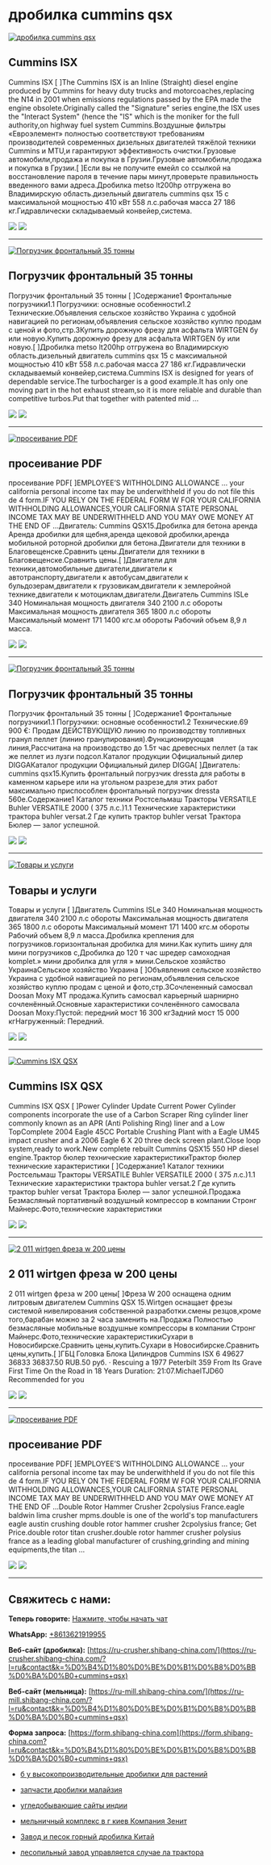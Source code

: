 # дробилка cummins qsx

<a href="https://swt.shibang-china.com/?l=ru&img&k=%D0%B4%D1%80%D0%BE%D0%B1%D0%B8%D0%BB%D0%BA%D0%B0+cummins+qsx" target="_blank">![дробилка cummins qsx](http://static.shibang-china.com/all-800x300/853.jpg)</a>

## Cummins ISX
Cummins ISX [ ]The Cummins ISX is an Inline (Straight) diesel engine produced by Cummins for heavy duty trucks and motorcoaches,replacing the N14 in 2001 when emissions regulations passed by the EPA made the engine obsolete.Originally called the &quot;Signature&quot; series engine,the ISX uses the &quot;Interact System&quot; (hence the &quot;IS&quot; which is the moniker for the full authority,on highway fuel system Cummins.Воздушные фильтры &#171;Евроэлемент&#187; полностью соответствуют требованиям производителей современных дизельных двигателей тяжёлой техники Cummins и MTU,и гарантируют эффективность очистки.Грузовые автомобили,продажа и покупка в Грузии.Грузовые автомобили,продажа и покупка в Грузии.[ ]Если вы не получите емейл со ссылкой на восстановление пароля в течение пары минут,проверьте правильность введенного вами адреса.Дробилка metso lt200hp отгружена во Владимирскую область.дизельный двигатель cummins qsx 15 с максимальной мощностью 410 кВт 558 л.с.рабочая масса 27 186 кг.Гидравлически складываемый конвейер,система.


<a href="https://whatsapp.shibangsoft.com/WhatsApp.php" target="_blank" title="WhatsApp">![](http://static.shibang-china.com/icon/whatsapp.png)</a> <a href="https://swt.shibang-china.com/?l=ru&icon&k=%D0%B4%D1%80%D0%BE%D0%B1%D0%B8%D0%BB%D0%BA%D0%B0+cummins+qsx" target="_blank">![](http://static.shibang-china.com/icon/chat-ru.png)</a>

---

<a href="https://swt.shibang-china.com/?l=ru&img&k=%D0%B4%D1%80%D0%BE%D0%B1%D0%B8%D0%BB%D0%BA%D0%B0+cummins+qsx" target="_blank">![Погрузчик фронтальный 35 тонны](http://static.shibang-china.com/all-800x300/178.jpg)</a>

## Погрузчик фронтальный 35 тонны
Погрузчик фронтальный 35 тонны [ ]Содержание1 Фронтальные погрузчики1.1 Погрузчики: основные особенности1.2 Технические.Объявления сельское хозяйство Украина с удобной навигацией по регионам,объявления сельское хозяйство куплю продам с ценой и фото,стр.3Купить дорожную фрезу для асфальта WIRTGEN бу или новую.Купить дорожную фрезу для асфальта WIRTGEN бу или новую.[ ]Дробилка metso lt200hp отгружена во Владимирскую область.дизельный двигатель cummins qsx 15 с максимальной мощностью 410 кВт 558 л.с.рабочая масса 27 186 кг.Гидравлически складываемый конвейер,система.Cummins ISX is designed for years of dependable service.The turbocharger is a good example.It has only one moving part in the hot exhaust stream,so it is more reliable and durable than competitive turbos.Put that together with patented mid …


<a href="https://whatsapp.shibangsoft.com/WhatsApp.php" target="_blank" title="WhatsApp">![](http://static.shibang-china.com/icon/whatsapp.png)</a> <a href="https://swt.shibang-china.com/?l=ru&icon&k=%D0%B4%D1%80%D0%BE%D0%B1%D0%B8%D0%BB%D0%BA%D0%B0+cummins+qsx" target="_blank">![](http://static.shibang-china.com/icon/chat-ru.png)</a>

---

<a href="https://swt.shibang-china.com/?l=ru&img&k=%D0%B4%D1%80%D0%BE%D0%B1%D0%B8%D0%BB%D0%BA%D0%B0+cummins+qsx" target="_blank">![просеивание PDF](http://static.shibang-china.com/all-800x300/1281.jpg)</a>

## просеивание PDF
просеивание PDF[ ]EMPLOYEE’S WITHHOLDING ALLOWANCE … your california personal income tax may be underwithheld if you do not file this de 4 form.IF YOU RELY ON THE FEDERAL FORM W FOR YOUR CALIFORNIA WITHHOLDING ALLOWANCES,YOUR CALIFORNIA STATE PERSONAL INCOME TAX MAY BE UNDERWITHHELD AND YOU MAY OWE MONEY AT THE END OF …Двигатель: Cummins QSX15.Дробилка для бетона аренда Аренда дробилки для щебня,аренда щековой дробилки,аренда мобильной роторной дробилки для бетона.Двигатели для техники в Благовещенске.Сравнить цены.Двигатели для техники в Благовещенске.Сравнить цены.[ ]Двигатели для техники,автомобильные двигатели,двигатели к автотранспорту,двигатели к автобусам,двигатели к бульдозерам,двигатели к грузовикам,двигатели к землеройной технике,двигатели к мотоциклам,двигатели.Двигатель Cummins ISLe 340 Номинальная мощность двигателя 340 2100 л.с обороты Максимальная мощность двигателя 365 1800 л.с обороты Максимальный момент 171 1400 кгс.м обороты Рабочий объем 8,9 л масса.


<a href="https://whatsapp.shibangsoft.com/WhatsApp.php" target="_blank" title="WhatsApp">![](http://static.shibang-china.com/icon/whatsapp.png)</a> <a href="https://swt.shibang-china.com/?l=ru&icon&k=%D0%B4%D1%80%D0%BE%D0%B1%D0%B8%D0%BB%D0%BA%D0%B0+cummins+qsx" target="_blank">![](http://static.shibang-china.com/icon/chat-ru.png)</a>

---

<a href="https://swt.shibang-china.com/?l=ru&img&k=%D0%B4%D1%80%D0%BE%D0%B1%D0%B8%D0%BB%D0%BA%D0%B0+cummins+qsx" target="_blank">![Погрузчик фронтальный 35 тонны](http://static.shibang-china.com/all-800x300/332.jpg)</a>

## Погрузчик фронтальный 35 тонны
Погрузчик фронтальный 35 тонны [ ]Содержание1 Фронтальные погрузчики1.1 Погрузчики: основные особенности1.2 Технические.69 900 €: Продам ДЕЙСТВУЮЩУЮ линию по производству топливных гранул пеллет (линию гранулирования).Функционирующая линия,Рассчитана на производство до 1.5т час древесных пеллет (а так же пеллет из лузги подсол.Каталог продукции Официальный дилер DIGGAКаталог продукции Официальный дилер DIGGA[ ]Двигатель: cummins qsx15.Купить фронтальный погрузчик dressta для работы в каменном карьере или на угольном разрезе,для этих работ максимально приспособлен фронтальный погрузчик dressta 560e.Содержание1 Каталог техники Ростсельмаш Тракторы VERSATILE Buhler VERSATILE 2000 ( 375 л.с.)1.1 Технические характеристики трактора buhler versat.2 Где купить трактор buhler versat Трактора Бюлер — залог успешной.


<a href="https://whatsapp.shibangsoft.com/WhatsApp.php" target="_blank" title="WhatsApp">![](http://static.shibang-china.com/icon/whatsapp.png)</a> <a href="https://swt.shibang-china.com/?l=ru&icon&k=%D0%B4%D1%80%D0%BE%D0%B1%D0%B8%D0%BB%D0%BA%D0%B0+cummins+qsx" target="_blank">![](http://static.shibang-china.com/icon/chat-ru.png)</a>

---

<a href="https://swt.shibang-china.com/?l=ru&img&k=%D0%B4%D1%80%D0%BE%D0%B1%D0%B8%D0%BB%D0%BA%D0%B0+cummins+qsx" target="_blank">![Товары и услуги](http://static.shibang-china.com/all-800x300/295.jpg)</a>

## Товары и услуги
Товары и услуги [ ]Двигатель Cummins ISLe 340 Номинальная мощность двигателя 340 2100 л.с обороты Максимальная мощность двигателя 365 1800 л.с обороты Максимальный момент 171 1400 кгс.м обороты Рабочий объем 8,9 л масса.Дробилка крепления для погрузчиков.горизонтальная дробилка для мини.Как купить шину для мини погрузчиков с,Дробилка до 120 т час шредер самоходная komplet.&#187; мини дробилка для угля &#187; мини.Сельское хозяйство УкраинаСельское хозяйство Украина [ ]Объявления сельское хозяйство Украина с удобной навигацией по регионам,объявления сельское хозяйство куплю продам с ценой и фото,стр.3Сочлененный самосвал Doosan Moxy MT продажа.Купить самосвал карьерный шарнирно сочленённый.Основные характеристики сочленённого самосвала Doosan Moxy:Пустой: передний мост 16 300 кгЗадний мост 15 000 кгНагруженный: Передний.


<a href="https://whatsapp.shibangsoft.com/WhatsApp.php" target="_blank" title="WhatsApp">![](http://static.shibang-china.com/icon/whatsapp.png)</a> <a href="https://swt.shibang-china.com/?l=ru&icon&k=%D0%B4%D1%80%D0%BE%D0%B1%D0%B8%D0%BB%D0%BA%D0%B0+cummins+qsx" target="_blank">![](http://static.shibang-china.com/icon/chat-ru.png)</a>

---

<a href="https://swt.shibang-china.com/?l=ru&img&k=%D0%B4%D1%80%D0%BE%D0%B1%D0%B8%D0%BB%D0%BA%D0%B0+cummins+qsx" target="_blank">![Cummins ISX QSX](http://static.shibang-china.com/all-800x300/875.jpg)</a>

## Cummins ISX QSX
Cummins ISX QSX [ ]Power Cylinder Update Current Power Cylinder components incorporate the use of a Carbon Scraper Ring cylinder liner commonly known as an APR (Anti Polishing Ring) liner and a Low TopComplete 2004 Eagle 45CC Portable Crushing Plant with a Eagle UM45 impact crusher and a 2006 Eagle 6 X 20 three deck screen plant.Close loop system,ready to work.New complete rebuilt Cummins QSX15 550 HP diesel engine.Трактор бюлер технические характеристикиТрактор бюлер технические характеристики [ ]Содержание1 Каталог техники Ростсельмаш Тракторы VERSATILE Buhler VERSATILE 2000 ( 375 л.с.)1.1 Технические характеристики трактора buhler versat.2 Где купить трактор buhler versat Трактора Бюлер — залог успешной.Продажа Безмасляный портативный воздушный компрессор в компании Стронг Майнерс.Фото,технические характеристики


<a href="https://whatsapp.shibangsoft.com/WhatsApp.php" target="_blank" title="WhatsApp">![](http://static.shibang-china.com/icon/whatsapp.png)</a> <a href="https://swt.shibang-china.com/?l=ru&icon&k=%D0%B4%D1%80%D0%BE%D0%B1%D0%B8%D0%BB%D0%BA%D0%B0+cummins+qsx" target="_blank">![](http://static.shibang-china.com/icon/chat-ru.png)</a>

---

<a href="https://swt.shibang-china.com/?l=ru&img&k=%D0%B4%D1%80%D0%BE%D0%B1%D0%B8%D0%BB%D0%BA%D0%B0+cummins+qsx" target="_blank">![2 011 wirtgen фреза w 200 цены](http://static.shibang-china.com/all-800x300/177.jpg)</a>

## 2 011 wirtgen фреза w 200 цены
2 011 wirtgen фреза w 200 цены[ ]Фреза W 200 оснащена одним литровым двигателем Cummins QSX 15.Wirtgen оснащает фрезы системой нивелирования собственной разработки.смены резцов,кроме того,барабан можно за 2 часа заменить на.Продажа Полностью безмасляные мобильные воздушные компрессоры в компании Стронг Майнерс.Фото,технические характеристикиСухари в Новосибирске.Сравнить цены,купить.Сухари в Новосибирске.Сравнить цены,купить.[ ]ГБЦ Головка Блока Цилиндров Cummins ISX 6 49627 36833 36837.50 RUB.50 руб.&nbsp;&#0183;&#32;Rescuing a 1977 Peterbilt 359 From Its Grave First Time On the Road in 18 Years Duration: 21:07.MichaelTJD60 Recommended for you


<a href="https://whatsapp.shibangsoft.com/WhatsApp.php" target="_blank" title="WhatsApp">![](http://static.shibang-china.com/icon/whatsapp.png)</a> <a href="https://swt.shibang-china.com/?l=ru&icon&k=%D0%B4%D1%80%D0%BE%D0%B1%D0%B8%D0%BB%D0%BA%D0%B0+cummins+qsx" target="_blank">![](http://static.shibang-china.com/icon/chat-ru.png)</a>

---

<a href="https://swt.shibang-china.com/?l=ru&img&k=%D0%B4%D1%80%D0%BE%D0%B1%D0%B8%D0%BB%D0%BA%D0%B0+cummins+qsx" target="_blank">![просеивание PDF](http://static.shibang-china.com/all-800x300/694.jpg)</a>

## просеивание PDF
просеивание PDF[ ]EMPLOYEE’S WITHHOLDING ALLOWANCE … your california personal income tax may be underwithheld if you do not file this de 4 form.IF YOU RELY ON THE FEDERAL FORM W FOR YOUR CALIFORNIA WITHHOLDING ALLOWANCES,YOUR CALIFORNIA STATE PERSONAL INCOME TAX MAY BE UNDERWITHHELD AND YOU MAY OWE MONEY AT THE END OF …Double Rotor Hammer Crusher 2cpolysius France.eagle baldwin lima crusher mpms.double is one of the world's top manufacturers eagle austin crushing double rotor hammer crusher 2cpolysius france; Get Price.double rotor titan crusher.double rotor hammer crusher polysius france as a leading global manufacturer of crushing,grinding and mining equipments,the titan …

<a href="https://whatsapp.shibangsoft.com/WhatsApp.php" target="_blank" title="WhatsApp">![](http://static.shibang-china.com/icon/whatsapp.png)</a> <a href="https://swt.shibang-china.com/?l=ru&icon&k=%D0%B4%D1%80%D0%BE%D0%B1%D0%B8%D0%BB%D0%BA%D0%B0+cummins+qsx" target="_blank">![](http://static.shibang-china.com/icon/chat-ru.png)</a>

---
## Свяжитесь с нами:

**Теперь говорите:** [Нажмите, чтобы начать чат](https://swt.shibang-china.com?l=ru&contact&k=%D0%B4%D1%80%D0%BE%D0%B1%D0%B8%D0%BB%D0%BA%D0%B0+cummins+qsx)

**WhatsApp:**  [+8613621919955](https://whatsapp.shibangsoft.com/WhatsApp.php)

**Веб-сайт (дробилка):** [https://ru-crusher.shibang-china.com/](https://ru-crusher.shibang-china.com/?l=ru&contact&k=%D0%B4%D1%80%D0%BE%D0%B1%D0%B8%D0%BB%D0%BA%D0%B0+cummins+qsx)

**Веб-сайт (мельница):** [https://ru-mill.shibang-china.com/](https://ru-mill.shibang-china.com/?l=ru&contact&k=%D0%B4%D1%80%D0%BE%D0%B1%D0%B8%D0%BB%D0%BA%D0%B0+cummins+qsx)

**Форма запроса:** [https://form.shibang-china.com](https://form.shibang-china.com?l=ru&contact&k=%D0%B4%D1%80%D0%BE%D0%B1%D0%B8%D0%BB%D0%BA%D0%B0+cummins+qsx)

* [б  у высокопроизводительные дробилки для растений](../117/%D0%B1%20%20%D1%83%20%D0%B2%D1%8B%D1%81%D0%BE%D0%BA%D0%BE%D0%BF%D1%80%D0%BE%D0%B8%D0%B7%D0%B2%D0%BE%D0%B4%D0%B8%D1%82%D0%B5%D0%BB%D1%8C%D0%BD%D1%8B%D0%B5%20%D0%B4%D1%80%D0%BE%D0%B1%D0%B8%D0%BB%D0%BA%D0%B8%20%D0%B4%D0%BB%D1%8F%20%D1%80%D0%B0%D1%81%D1%82%D0%B5%D0%BD%D0%B8%D0%B9.md)

* [запчасти дробилки малайзия](../116/%D0%B7%D0%B0%D0%BF%D1%87%D0%B0%D1%81%D1%82%D0%B8%20%D0%B4%D1%80%D0%BE%D0%B1%D0%B8%D0%BB%D0%BA%D0%B8%20%D0%BC%D0%B0%D0%BB%D0%B0%D0%B9%D0%B7%D0%B8%D1%8F.md)

* [угледобывающие сайты индии](../109/%D1%83%D0%B3%D0%BB%D0%B5%D0%B4%D0%BE%D0%B1%D1%8B%D0%B2%D0%B0%D1%8E%D1%89%D0%B8%D0%B5%20%D1%81%D0%B0%D0%B9%D1%82%D1%8B%20%D0%B8%D0%BD%D0%B4%D0%B8%D0%B8.md)

* [мельничный комплекс в г киев Компания Зенит](../111/%D0%BC%D0%B5%D0%BB%D1%8C%D0%BD%D0%B8%D1%87%D0%BD%D1%8B%D0%B9%20%D0%BA%D0%BE%D0%BC%D0%BF%D0%BB%D0%B5%D0%BA%D1%81%20%D0%B2%20%D0%B3%20%D0%BA%D0%B8%D0%B5%D0%B2%20%D0%9A%D0%BE%D0%BC%D0%BF%D0%B0%D0%BD%D0%B8%D1%8F%20%D0%97%D0%B5%D0%BD%D0%B8%D1%82.md)

* [Завод и песок горный дробилка Китай](../111/%D0%97%D0%B0%D0%B2%D0%BE%D0%B4%20%D0%B8%20%D0%BF%D0%B5%D1%81%D0%BE%D0%BA%20%D0%B3%D0%BE%D1%80%D0%BD%D1%8B%D0%B9%20%D0%B4%D1%80%D0%BE%D0%B1%D0%B8%D0%BB%D0%BA%D0%B0%20%D0%9A%D0%B8%D1%82%D0%B0%D0%B9.md)

* [лесопильный завод управляется случае ла трактора](../109/%D0%BB%D0%B5%D1%81%D0%BE%D0%BF%D0%B8%D0%BB%D1%8C%D0%BD%D1%8B%D0%B9%20%D0%B7%D0%B0%D0%B2%D0%BE%D0%B4%20%D1%83%D0%BF%D1%80%D0%B0%D0%B2%D0%BB%D1%8F%D0%B5%D1%82%D1%81%D1%8F%20%D1%81%D0%BB%D1%83%D1%87%D0%B0%D0%B5%20%D0%BB%D0%B0%20%D1%82%D1%80%D0%B0%D0%BA%D1%82%D0%BE%D1%80%D0%B0.md)